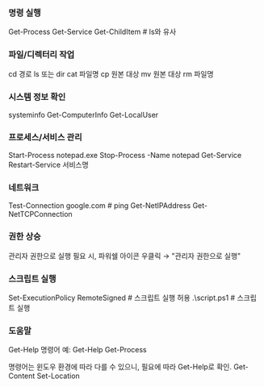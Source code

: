 ### 명령 실행

Get-Process
Get-Service
Get-ChildItem # ls와 유사

### 파일/디렉터리 작업

cd 경로
ls 또는 dir
cat 파일명
cp 원본 대상
mv 원본 대상
rm 파일명

### 시스템 정보 확인

systeminfo
Get-ComputerInfo
Get-LocalUser

### 프로세스/서비스 관리

Start-Process notepad.exe
Stop-Process -Name notepad
Get-Service
Restart-Service 서비스명

### 네트워크

Test-Connection google.com # ping
Get-NetIPAddress
Get-NetTCPConnection

### 권한 상승

관리자 권한으로 실행 필요 시, 파워쉘 아이콘 우클릭 → "관리자 권한으로 실행"

### 스크립트 실행

Set-ExecutionPolicy RemoteSigned # 스크립트 실행 허용
.\script.ps1 # 스크립트 실행

### 도움말

Get-Help 명령어
예: Get-Help Get-Process

명령어는 윈도우 환경에 따라 다를 수 있으니, 필요에 따라 Get-Help로 확인.
Get-Content
Set-Location
